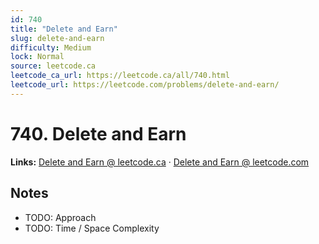 ```yaml
--- 
id: 740
title: "Delete and Earn"
slug: delete-and-earn
difficulty: Medium
lock: Normal
source: leetcode.ca
leetcode_ca_url: https://leetcode.ca/all/740.html
leetcode_url: https://leetcode.com/problems/delete-and-earn/
---
```


# 740. Delete and Earn

**Links:** [Delete and Earn @ leetcode.ca](https://leetcode.ca/all/740.html) · [Delete and Earn @ leetcode.com](https://leetcode.com/problems/delete-and-earn/)

## Notes
- TODO: Approach
- TODO: Time / Space Complexity

